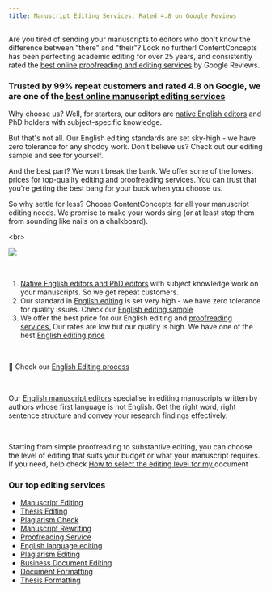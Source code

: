 ```yaml
---
title: Manuscript Editing Services. Rated 4.8 on Google Reviews
---
```

Are you tired of sending your manuscripts to editors who don't know the difference between "there" and "their"? Look no further! ContentConcepts has been perfecting academic editing for over 25 years, and consistently rated the [best online proofreading and editing services](https://contentconcepts.com/blog/contentconcepts-top-rated-academic-editing-and-proofreading-services/) by Google Reviews.



### Trusted by 99% repeat customers and rated 4.8 on Google, we are one of the[ best online manuscript editing services](https://contentconcepts.com/blog/contentconcepts-top-rated-academic-editing-and-proofreading-services/)

Why choose us? Well, for starters, our editors are [native English editors](https://contentconcepts.com/about/) and PhD holders with subject-specific knowledge. 

But that's not all. Our English editing standards are set sky-high - we have zero tolerance for any shoddy work. Don't believe us? Check out our editing sample and see for yourself.

And the best part? We won't break the bank. We offer some of the lowest prices for top-quality editing and proofreading services. You can trust that you're getting the best bang for your buck when you choose us.

So why settle for less? Choose ContentConcepts for all your manuscript editing needs. We promise to make your words sing (or at least stop them from sounding like nails on a chalkboard).

<﻿br>

![](/4.8-google-review.jpg)

<br>

1. [Native English editors and PhD editors](https://contentconcepts.in/about/) with subject knowledge work on your manuscripts. So we get repeat customers. 
2. Our standard in [English editing](https://contentconcepts.in/services/academic_editing/english_editing) is set very high - we have zero tolerance for quality issues. Check our [English editing sample](https://contentconcepts.in/services/academic_editing/english_editing#editingSample)
3. We offer the best price for our English editing and [proofreading services.](https://contentconcepts.in/services/academic_editing/proofreading_service) Our rates are low but our quality is high. We have one of the best [English editing price](https://contentconcepts.in/pricing/)

<br>

📌 Check our [English Editing process](https://contentconcepts.in/services/academic_editing/english_editing/#editingProcess)

<br> 

Our [English manuscript editors](https://contentconcepts.in/about/) specialise in editing manuscripts written by authors whose first language is not English. Get the right word, right sentence structure and convey your research findings effectively.

<br>

Starting from simple proofreading to substantive editing, you can choose the level of editing that suits your budget or what your manuscript requires. If you need, help check [How to select the editing level for my ](https://contentconcepts.in/blog/manuscript-editing-services-for-research-papers-proofreading-copy-editing-substantive-editing-which-editing-level-should-i-select/)document

### **Our top editing services**



* [Manuscript Editing](https://contentconcepts.in/services/academic_editing/manuscript_editing)
* [Thesis Editing](https://contentconcepts.in/services/academic_editing/thesis_editing)
* [Plagiarism Check](https://contentconcepts.in/services/plagiarism_correction)
* [Manuscript Rewriting](https://contentconcepts.in/services/publication_support/manuscript_rewriting)
* [Proofreading Service](https://contentconcepts.in/services/academic_editing/proofreading_service)
* [English language editing](https://contentconcepts.in/services/academic_editing/english_editing)
* [Plagiarism Editing](https://contentconcepts.in/services/plagiarism_check/plagiarism_editing)
* [Business Document Editing](https://contentconcepts.in/services/business_editing/english_editing_india)
* [Document Formatting](https://contentconcepts.in/services/business_editing/document_formatting)
* [Thesis Formatting](https://contentconcepts.in/services/publication_support/manuscript_formatting)